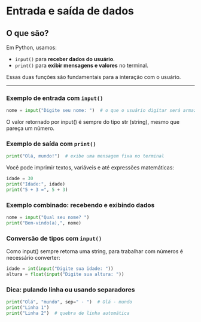 # Entrada e saída de dados

## O que são?

Em Python, usamos:

- `input()` para **receber dados do usuário**.
- `print()` para **exibir mensagens e valores** no terminal.

Essas duas funções são fundamentais para a interação com o usuário.

---

### Exemplo de entrada com `input()`

```python
nome = input("Digite seu nome: ")  # o que o usuário digitar será armazenado na variável
```
O valor retornado por input() é sempre do tipo str (string), mesmo que pareça um número.

### Exemplo de saída com `print()`
```python
print("Olá, mundo!")  # exibe uma mensagem fixa no terminal
```

Você pode imprimir textos, variáveis e até expressões matemáticas:

```python
idade = 30
print("Idade:", idade)
print("5 + 3 =", 5 + 3)
```
### Exemplo combinado: recebendo e exibindo dados
```python
nome = input("Qual seu nome? ")
print("Bem-vindo(a),", nome)
```

### Conversão de tipos com `input()`
Como input() sempre retorna uma string, para trabalhar com números é necessário converter:
```python 
idade = int(input("Digite sua idade: "))
altura = float(input("Digite sua altura: "))
```
### Dica: pulando linha ou usando separadores
```python
print("Olá", "mundo", sep=" - ")  # Olá - mundo
print("Linha 1")
print("Linha 2")  # quebra de linha automática
```